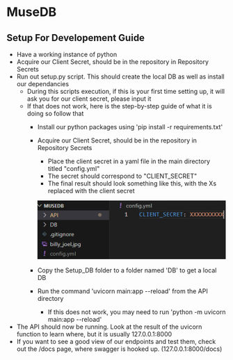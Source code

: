 # MuseDB
## Setup For Developement Guide
- Have a working instance of python
- Acquire our Client Secret, should be in the repository in Repository Secrets
- Run out setup.py script. This should create the local DB as well as install our dependancies
    - During this scripts execution, if this is your first time setting up, it will ask you for our client secret, please input it
    - If that does not work, here is the step-by-step guide of what it is doing so follow that
        - Install our python packages using 'pip install -r requirements.txt'
        - Acquire our Client Secret, should be in the repository in Repository Secrets
            - Place the client secret in a yaml file in the main directory titled "config.yml"
            - The secret should correspond to "CLIENT_SECRET"
            - The final result should look something like this, with the Xs replaced with the client secret

            ![Alt text](setupYAML.png)
        - Copy the Setup_DB folder to a folder named 'DB' to get a local DB
        - Run the command 'uvicorn main:app --reload' from the API directory
            - If this does not work, you may need to run 'python -m uvicorn main:app --reload'
- The API should now be running. Look at the result of the uvicorn function to learn where, but it is usually 127.0.0.1:8000
- If you want to see a good view of our endpoints and test them, check out the /docs page, where swagger is hooked up. (127.0.0.1:8000/docs)
